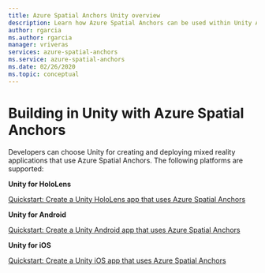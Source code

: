 ```yaml
---
title: Azure Spatial Anchors Unity overview
description: Learn how Azure Spatial Anchors can be used within Unity Apps.
author: rgarcia
ms.author: rgarcia
manager: vriveras
services: azure-spatial-anchors
ms.service: azure-spatial-anchors
ms.date: 02/26/2020
ms.topic: conceptual
---
```


# Building in Unity with Azure Spatial Anchors

Developers can choose Unity for creating and deploying mixed reality applications that use Azure Spatial Anchors. 
The following platforms are supported:

**Unity for HoloLens**

[Quickstart: Create a Unity HoloLens app that uses Azure Spatial Anchors](/quickstarts/get-started-unity-hololens.md)

**Unity for Android**

[Quickstart: Create a Unity Android app that uses Azure Spatial Anchors](/quickstarts/get-started-unity-android.md)

**Unity for iOS**

[Quickstart: Create a Unity iOS app that uses Azure Spatial Anchors](/quickstarts/get-started-unity-ios.md)
